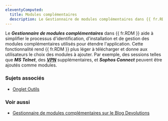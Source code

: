 ```yaml
---
eleventyComputed:
  title: Modules complémentaires
  description: Le Gestionnaire de modules complémentaires dans {{ fr.RDM }} aide à simplifier le processus d'identification, d'installation et de gestion des modules complémentaires utilisés pour étendre l'application.
---
```

Le ***Gestionnaire de modules complémentaires*** dans {{ fr.RDM }} aide à simplifier le processus d'identification, d'installation et de gestion des modules complémentaires utilisés pour étendre l'application. Cette fonctionnalité rend {{ fr.RDM }} plus léger à télécharger et donne aux utilisateurs le choix des modules à ajouter. Par exemple, des sessions telles que ***MS Telnet***, des [***VPN***](/rdm/windows/concepts/basic-concepts/vpn-tunnel-gateway-proxy/) supplémentaires, et ***Sophos Connect*** peuvent être ajoutés comme modules.

### Sujets associés  
* [Onglet Outils](/rdm/windows/commands/tools/#managers)   

### Voir aussi  
* [Gestionnaire de modules complémentaires sur le Blog Devolutions](https://blog.devolutions.net/2019/06/improved-feature-rdm-add-on-manager/)
